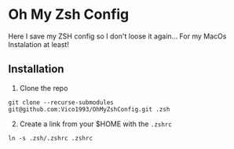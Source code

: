 # Oh My Zsh Config

Here I save my ZSH config so I don't loose it again... For my MacOs Instalation at least!

## Installation

1. Clone the repo

```shell
git clone --recurse-submodules git@github.com:Vico1993/OhMyZshConfig.git .zsh
```

2. Create a link from your $HOME with the `.zshrc`

```shell
ln -s .zsh/.zshrc .zshrc
```
